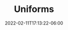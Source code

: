 ---
title: "Uniforms"
date: 2022-02-11T17:13:22-06:00
draft: false
menu:
  youth:
    name: Uniforms
    parent: info
    url: /youth/info/uniforms/
    weight: 150
---
